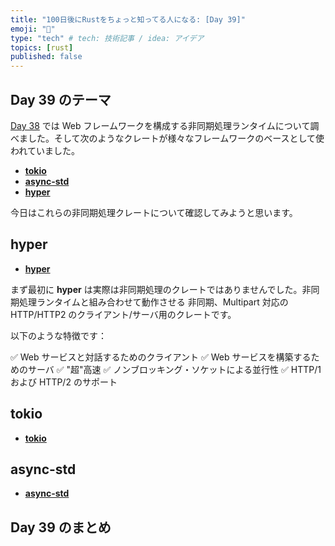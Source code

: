 ```yaml
---
title: "100日後にRustをちょっと知ってる人になる: [Day 39]"
emoji: "🦀"
type: "tech" # tech: 技術記事 / idea: アイデア
topics: [rust]
published: false
---
```

## Day 39 のテーマ

[Day 38](https://zenn.dev/shinyay/articles/hello-rust-day038) では Web フレームワークを構成する非同期処理ランタイムについて調べました。そして次のようなクレートが様々なフレームワークのベースとして使われていました。

- **[tokio](https://tokio.rs/)**
- **[async-std](https://book.async.rs/)**
- **[hyper](https://hyper.rs/)**

今日はこれらの非同期処理クレートについて確認してみようと思います。

## hyper

- **[hyper](https://hyper.rs/)**

まず最初に **hyper** は実際は非同期処理のクレートではありませんでした。非同期処理ランタイムと組み合わせて動作させる 非同期、Multipart 対応の　HTTP/HTTP2 のクライアント/サーバ用のクレートです。

以下のような特徴です：

✅ Web サービスと対話するためのクライアント
✅ Web サービスを構築するためのサーバ
✅ "超"高速
✅ ノンブロッキング・ソケットによる並行性
✅ HTTP/1 および HTTP/2 のサポート

## tokio

- **[tokio](https://tokio.rs/)**

## async-std

- **[async-std](https://book.async.rs/)**

## Day 39 のまとめ
